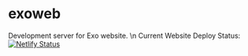 # exoweb
Development server for Exo website. \n Current Website Deploy Status:
[![Netlify Status](https://api.netlify.com/api/v1/badges/dbc812d1-c6b4-4971-9a90-c4a52816e027/deploy-status)](https://app.netlify.com/sites/exoweb/deploys)
